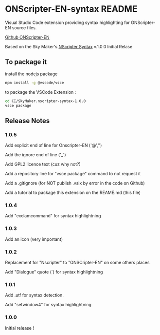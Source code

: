 # ONScripter-EN-syntax README

Visual Studio Code extension providing syntax highlighting for ONScripter-EN source files.

[Github ONScripter-EN](https://github.com/Galladite27/ONScripter-EN/releases/latest)


Based on the Sky Maker's [NScripter Syntax](https://marketplace.visualstudio.com/items?itemName=SkyMaker.nscripter-syntax) v.1.0.0 Initial Relase

## To package it

install the nodejs package

```bash
npm install -g @vscode/vsce
```

to package the VSCode Extension :

```bash
cd CI/SkyMaker.nscripter-syntax-1.0.0
vsce package
```

## Release Notes

### 1.0.5

Add explicit end of line for Onscripter-EN ('@','\')

Add the ignore end of line ('_')

Add GPL2 licence text (cuz why not?)

Add a repository line for "vsce package" command to not request it

Add a .gitignore (for NOT publish .vsix by error in the code on Github)

Add a tutorial to package this extension on the REAME.md (this file)

### 1.0.4

Add "exclamcommand" for syntax highlightning

### 1.0.3

Add an icon (very important)

### 1.0.2

Replacement for "Nscripter" to "ONSCripter-EN" on some others places

Add "Dialogue" quote (`) for syntax highlightning

### 1.0.1

Add .utf for syntax detection.

Add "setwindow4" for syntax highlightning

### 1.0.0

Initial release !
